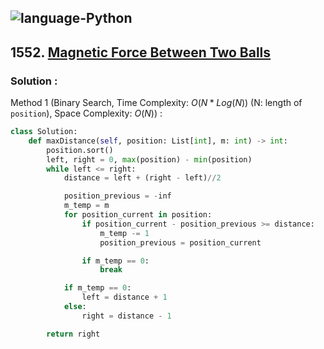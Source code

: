 ![language-Python](https://img.shields.io/badge/Python-ffd43b?style=for-the-badge&logo=PYTHON)
---

## 1552. [Magnetic Force Between Two Balls](https://leetcode.com/problems/magnetic-force-between-two-balls)

### Solution :

Method 1 (Binary Search, Time Complexity: $O(N*Log(N))$ (N: length of `position`), Space Complexity: $O(N)$) :
```python
class Solution:
    def maxDistance(self, position: List[int], m: int) -> int:
        position.sort()
        left, right = 0, max(position) - min(position)
        while left <= right:
            distance = left + (right - left)//2

            position_previous = -inf
            m_temp = m
            for position_current in position:
                if position_current - position_previous >= distance:
                    m_temp -= 1
                    position_previous = position_current

                if m_temp == 0:
                    break

            if m_temp == 0:
                left = distance + 1
            else:
                right = distance - 1

        return right
```
